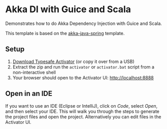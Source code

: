 Akka DI with Guice and Scala
============================

Demonstrates how to do Akka Dependency Injection with Guice and Scala.

This template is based on the [akka-java-spring](https://github.com/typesafehub/activator-akka-java-spring) 
template.

Setup
-----

1. [Download Typesafe Activator](http://typesafe.com/platform/getstarted) (or copy it over from a USB)
2. Extract the zip and run the `activator` or `activator.bat` script from a non-interactive shell
3. Your browser should open to the Activator UI: [http://localhost:8888](http://localhost:8888)

Open in an IDE
--------------

If you want to use an IDE (Eclipse or IntelliJ), click on *Code*, select *Open*, and then select your IDE.
This will walk you through the steps to generate the project files and open the project. Alternatively you
can edit files in the Activator UI.
